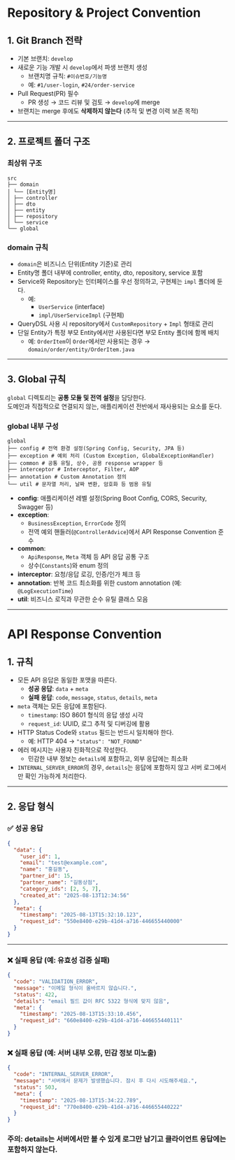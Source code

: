 # Repository & Project Convention

## 1. Git Branch 전략
- 기본 브랜치: `develop`  
- 새로운 기능 개발 시 `develop`에서 파생 브랜치 생성  
  - 브랜치명 규칙: `#이슈번호/기능명`  
  - 예: `#1/user-login`, `#24/order-service`  
- Pull Request(PR) 필수  
  - PR 생성 → 코드 리뷰 및 검토 → `develop`에 merge  
- 브랜치는 merge 후에도 **삭제하지 않는다** (추적 및 변경 이력 보존 목적)

---

## 2. 프로젝트 폴더 구조

### 최상위 구조
````code
src
├── domain
│ └── [Entity명]
│ ├── controller
│ ├── dto
│ ├── entity
│ ├── repository
│ └── service
└── global
````
### domain 규칙
- `domain`은 비즈니스 단위(Entity 기준)로 관리  
- Entity명 폴더 내부에 controller, entity, dto, repository, service 포함  
- Service와 Repository는 인터페이스를 우선 정의하고, 구현체는 `impl` 폴더에 둔다.  
  - 예:  
    - `UserService` (interface)  
    - `impl/UserServiceImpl` (구현체)  
- QueryDSL 사용 시 repository에서 `CustomRepository` + `Impl` 형태로 관리  
- 단일 Entity가 특정 부모 Entity에서만 사용된다면 부모 Entity 폴더에 함께 배치  
  - 예: `OrderItem`이 `Order`에서만 사용되는 경우 → `domain/order/entity/OrderItem.java`

---

## 3. Global 규칙

`global` 디렉토리는 **공통 모듈 및 전역 설정**을 담당한다.  
도메인과 직접적으로 연결되지 않는, 애플리케이션 전반에서 재사용되는 요소를 둔다.

### global 내부 구성
````code
global
├── config # 전역 환경 설정(Spring Config, Security, JPA 등)
├── exception # 예외 처리 (Custom Exception, GlobalExceptionHandler)
├── common # 공통 유틸, 상수, 공용 response wrapper 등
├── interceptor # Interceptor, Filter, AOP
├── annotation # Custom Annotation 정의
└── util # 문자열 처리, 날짜 변환, 암호화 등 범용 유틸
````

- **config**: 애플리케이션 레벨 설정(Spring Boot Config, CORS, Security, Swagger 등)  
- **exception**: 
  - `BusinessException`, `ErrorCode` 정의  
  - 전역 예외 핸들러(`@ControllerAdvice`)에서 API Response Convention 준수  
- **common**:  
  - `ApiResponse`, `Meta` 객체 등 API 응답 공통 구조  
  - 상수(`Constants`)와 enum 정의  
- **interceptor**: 요청/응답 로깅, 인증/인가 체크 등  
- **annotation**: 반복 코드 최소화를 위한 custom annotation (예: `@LogExecutionTime`)  
- **util**: 비즈니스 로직과 무관한 순수 유틸 클래스 모음  

---

# API Response Convention

## 1. 규칙

- 모든 API 응답은 동일한 포맷을 따른다.  
  - **성공 응답**: `data` + `meta`  
  - **실패 응답**: `code`, `message`, `status`, `details`, `meta`  
- `meta` 객체는 모든 응답에 포함된다.  
  - `timestamp`: ISO 8601 형식의 응답 생성 시각  
  - `request_id`: UUID, 로그 추적 및 디버깅에 활용  
- HTTP Status Code와 `status` 필드는 반드시 일치해야 한다.  
  - 예: HTTP 404 → `"status": "NOT_FOUND"`  
- 에러 메시지는 사용자 친화적으로 작성한다.  
  - 민감한 내부 정보는 `details`에 포함하고, 외부 응답에는 최소화  
- `INTERNAL_SERVER_ERROR`의 경우, `details`는 응답에 포함하지 않고 서버 로그에서만 확인 가능하게 처리한다.  

---

## 2. 응답 형식

### ✅ 성공 응답
```json
{
  "data": {
    "user_id": 1,
    "email": "test@example.com",
    "name": "홍길동",
    "partner_id": 15,
    "partner_name": "길동상점",
    "category_ids": [2, 5, 7],
    "created_at": "2025-08-13T12:34:56"
  },
  "meta": {
    "timestamp": "2025-08-13T15:32:10.123",
    "request_id": "550e8400-e29b-41d4-a716-446655440000"
  }
}
````
---
### ❌ 실패 응답 (예: 유효성 검증 실패)
```json
{
  "code": "VALIDATION_ERROR",
  "message": "이메일 형식이 올바르지 않습니다.",
  "status": 422,
  "details": "email 필드 값이 RFC 5322 형식에 맞지 않음",
  "meta": {
    "timestamp": "2025-08-13T15:33:10.456",
    "request_id": "660e8400-e29b-41d4-a716-446655440111"
  }
}
````
### ❌ 실패 응답 (예: 서버 내부 오류, 민감 정보 미노출)
```json
{
  "code": "INTERNAL_SERVER_ERROR",
  "message": "서버에서 문제가 발생했습니다. 잠시 후 다시 시도해주세요.",
  "status": 503,
  "meta": {
    "timestamp": "2025-08-13T15:34:22.789",
    "request_id": "770e8400-e29b-41d4-a716-446655440222"
  }
}
````
### 주의: details는 서버에서만 볼 수 있게 로그만 남기고 클라이언트 응답에는 포함하지 않는다.
